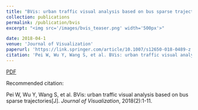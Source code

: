 ```yaml
---
title: "BVis: urban traffic visual analysis based on bus sparse trajectories"
collection: publications
permalink: /publication/bvis
excerpt: "<img src='/images/bvis_teaser.png' width='500px'>"

date: 2018-04-1
venue: 'Journal of Visualization'
paperurl: 'https://link.springer.com/article/10.1007/s12650-018-0489-z'
citation: 'Pei W, Wu Y, Wang S, et al. BVis: urban traffic visual analysis based on bus sparse trajectories[J]. Journal of Visualization, 2018(2):1-11.'
---
```


[PDF](http://www.swustvis.cn/media/filer_public/filer_public/3d/56/3d5626ba-cbe8-4941-a932-ab84cc06f6ba/jovi-d-17-00102.pdf)

Recommended citation: 

Pei W, Wu Y, Wang S, et al. BVis: urban traffic visual analysis based on bus sparse trajectories[J]. <i>Journal of Visualization</i>, 2018(2):1-11.
